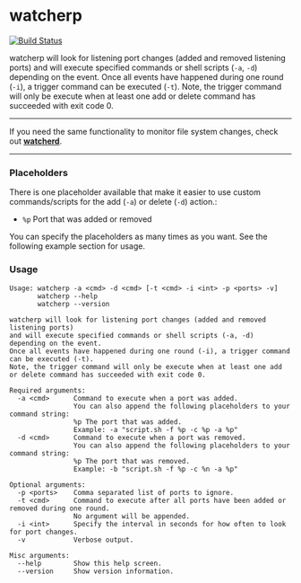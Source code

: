 # watcherp

[![Build Status](https://travis-ci.org/devilbox/watcherp.svg?branch=master)](https://travis-ci.org/devilbox/watcherp)

watcherp will look for listening port changes (added and removed listening ports) and will execute specified commands or shell scripts (`-a`, `-d`) depending on the event.
Once all events have happened during one round (`-i`), a trigger command can be executed (`-t`).
Note, the trigger command will only be execute when at least one add or delete command has succeeded with exit code 0.

---

If you need the same functionality to monitor file system changes, check out **[watcherd](https://github.com/devilbox/watcherd)**.

---

### Placeholders

There is one placeholder available that make it easier to use custom commands/scripts for the add (`-a`) or delete (`-d`) action.:

* `%p` Port that was added or removed

You can specify the placeholders as many times as you want. See the following example section for usage.


### Usage

```shell
Usage: watcherp -a <cmd> -d <cmd> [-t <cmd> -i <int> -p <ports> -v]
       watcherp --help
       watcherp --version

watcherp will look for listening port changes (added and removed listening ports)
and will execute specified commands or shell scripts (-a, -d) depending on the event.
Once all events have happened during one round (-i), a trigger command can be executed (-t).
Note, the trigger command will only be execute when at least one add or delete command has succeeded with exit code 0.

Required arguments:
  -a <cmd>      Command to execute when a port was added.
                You can also append the following placeholders to your command string:
                %p The port that was added.
                Example: -a "script.sh -f %p -c %p -a %p"
  -d <cmd>      Command to execute when a port was removed.
                You can also append the following placeholders to your command string:
                %p The port that was removed.
                Example: -b "script.sh -f %p -c %n -a %p"

Optional arguments:
  -p <ports>    Comma separated list of ports to ignore.
  -t <cmd>      Command to execute after all ports have been added or removed during one round.
                No argument will be appended.
  -i <int>      Specify the interval in seconds for how often to look for port changes.
  -v            Verbose output.

Misc arguments:
  --help        Show this help screen.
  --version     Show version information.
```
